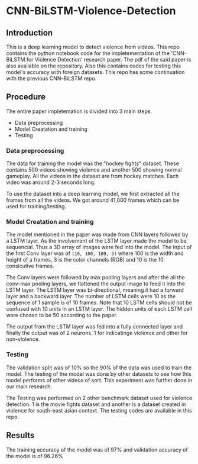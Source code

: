 # CNN-BiLSTM-Violence-Detection

## Introduction

This is a deep learning model to detect violence from videos. This repo contains the python notebook code for the impletementation of the 'CNN-BiLSTM for Violence Detection' research paper.
The pdf of the said paper is also available on the repository. Also this contains codes for testing this model's accuracy with foreign datasets. This repo has
some continuation with the previous CNN-BiLSTM repo. 

## Procedure

The entire paper impletemation is divided into 3 main steps. 

* Data preprocessing
* Model Creatation and training
* Testing

### Data preprocessing

The data for training the model was the "hockey fights" dataset. These contains 500 videos showing violence and another 500 showing normal gameplay. All the videos in the dataset
are from hockey matches. Each video was around 2-3 seconds long. 

To use the dataset into a deep learning model, we first extracted all the frames from all the videos. We got around 41,000 frames which can be used for training/testing.

### Model Creatation and training

The model mentioned in the paper was made from CNN layers followed by a LSTM layer. As the involvement of the LSTM layer made the model to be sequencial. Thus a 3D array of images
were fed into the model. The input of the first Conv layer was of  `(10, 100, 100, 3)`  where 100 is the width and height of a frames, 3 is the color channels (RGB) and 10 is the 
10 consicutive frames. 

The Conv layers were followed by max pooling layers and after the all the conv-max pooling layers, we flattened the output image to feed it into the LSTM layer. The LSTM layer 
was bi-directional, meaning it had a forward layer and a backward layer. The number of LSTM cells were 10 as the sequence of 1 sample is of 10 frames. Note that 10 LSTM cells 
should not be confused with 10 units in an LSTM layer. The hidden units of each LSTM cell were chosen to be 50 according to the paper. 

The output from the LSTM layer was fed into a fully connected layer and finally the output was of 2 neurons. 1 for indicatinge violence and other for non-violence.

### Testing

The validation split was of 10% so the 90% of the data was used to train the model. The testing of the model was done by other datasets to see how this model
performs of other videos of sort. This experiment was further done in our main research. 

The Testing was performed on 2 other benchmark dataset used for violence detection. 1 is the movie fights dataset and another is a dataset created in violence for south-east
asian context. The testing codes are available in this repo. 

## Results

The training accuracy of the model was of 97% and validation accuracy of the model is of 96.26%
